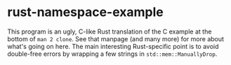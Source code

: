 # rust-namespace-example
This program is an ugly, C-like Rust translation of the C example at the bottom of `man 2 clone`. See that manpage (and many more) for more about what's going on here. The main interesting Rust-specific point is to avoid double-free errors by wrapping a few strings in `std::mem::ManuallyDrop`.